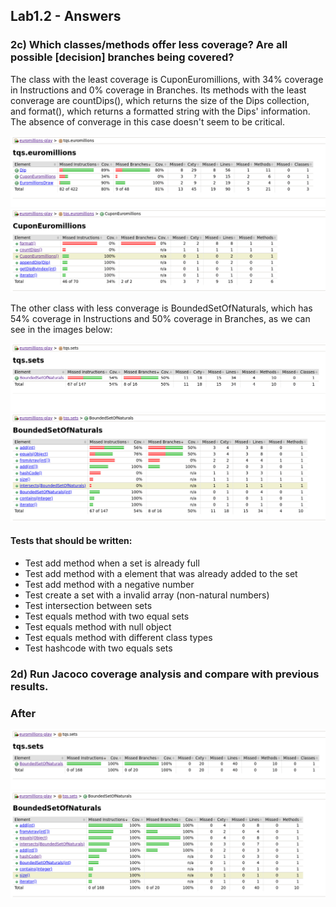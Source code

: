 ## Lab1.2 - Answers

### 2c) Which classes/methods offer less coverage? Are all possible [decision] branches being covered?

The class with the least coverage is CuponEuromillions, with 34% coverage in Instructions and 0% coverage in Branches. Its methods with the least converage are countDips(), which returns the size of the Dips collection, and format(), which returns a formatted string with the Dips' information. The absence of converage in this case doesn't seem to be critical.

![](images/Screenshot%20from%202024-02-19%2013-10-46.png)
![](images/Screenshot%20from%202024-02-19%2013-10-58.png)

The other class with less converage is BoundedSetOfNaturals, which has 54% coverage in Instructions and 50% coverage in Branches, as we can see in the images below:

![](images/Screenshot%20from%202024-02-19%2013-11-52.png)
![](images/Screenshot%20from%202024-02-19%2013-11-58.png)

#### Tests that should be written:
- Test add method when a set is already full
- Test add method with a element that was already added to the set
- Test add method with a negative number
- Test create a set with a invalid array (non-natural numbers)
- Test intersection between sets
- Test equals method with two equal sets
- Test equals method with null object
- Test equals method with different class types
- Test hashcode with two equals sets

### 2d) Run Jacoco coverage analysis and compare with previous results.

### After
![](images/Screenshot%20from%202024-02-19%2014-35-21.png)
![](images/Screenshot%20from%202024-02-19%2014-35-27.png)
